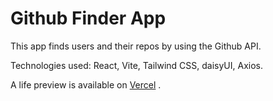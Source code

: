 # Github Finder App

This app finds users and their repos by using the Github API.

Technologies used: React, Vite, Tailwind CSS, daisyUI, Axios.

A life preview is available on [Vercel](https://my-github-repo-navy.vercel.app/) .
